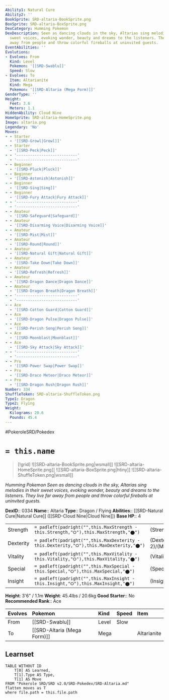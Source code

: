 ```yaml
---
Ability1: Natural Cure
Ability2: ''
BookSprite: SRD-altaria-BookSprite.png
BoxSprite: SRD-altaria-BoxSprite.png
DexCategory: Humming Pokemon
DexDescription: Seen as dancing clouds in the sky, Altarias sing melodies in their
  sweet voices, evoking wonder, beauty and dreams to the listeners. They live far
  away from people and throw colorful fireballs at uninvited guests.
EventAbilities: ''
Evolutions:
- Evolves: From
  Kind: Level
  Pokemon: '[[SRD-Swablu]]'
  Speed: Slow
- Evolves: To
  Item: Altarianite
  Kind: Mega
  Pokemon: '[[SRD-Altaria (Mega Form)]]'
GenderType: ''
Height:
  Feet: 3.6
  Meters: 1.1
HiddenAbility: Cloud Nine
HomeSprite: SRD-altaria-HomeSprite.png
Image: altaria.png
Legendary: 'No'
Moves:
- - Starter
  - '[[SRD-Growl|Growl]]'
- - Starter
  - '[[SRD-Peck|Peck]]'
- - '---------------------------'
  - '---------------------------'
- - Beginner
  - '[[SRD-Pluck|Pluck]]'
- - Beginner
  - '[[SRD-Astonish|Astonish]]'
- - Beginner
  - '[[SRD-Sing|Sing]]'
- - Beginner
  - '[[SRD-Fury Attack|Fury Attack]]'
- - '---------------------------'
  - '---------------------------'
- - Amateur
  - '[[SRD-Safeguard|Safeguard]]'
- - Amateur
  - '[[SRD-Disarming Voice|Disarming Voice]]'
- - Amateur
  - '[[SRD-Mist|Mist]]'
- - Amateur
  - '[[SRD-Round|Round]]'
- - Amateur
  - '[[SRD-Natural Gift|Natural Gift]]'
- - Amateur
  - '[[SRD-Take Down|Take Down]]'
- - Amateur
  - '[[SRD-Refresh|Refresh]]'
- - Amateur
  - '[[SRD-Dragon Dance|Dragon Dance]]'
- - Amateur
  - '[[SRD-Dragon Breath|Dragon Breath]]'
- - '---------------------------'
  - '---------------------------'
- - Ace
  - '[[SRD-Cotton Guard|Cotton Guard]]'
- - Ace
  - '[[SRD-Dragon Pulse|Dragon Pulse]]'
- - Ace
  - '[[SRD-Perish Song|Perish Song]]'
- - Ace
  - '[[SRD-Moonblast|Moonblast]]'
- - Ace
  - '[[SRD-Sky Attack|Sky Attack]]'
- - '---------------------------'
  - '---------------------------'
- - Pro
  - '[[SRD-Power Swap|Power Swap]]'
- - Pro
  - '[[SRD-Draco Meteor|Draco Meteor]]'
- - Pro
  - '[[SRD-Dragon Rush|Dragon Rush]]'
Number: 334
ShuffleToken: SRD-altaria-ShuffleToken.png
Type1: Dragon
Type2: Flying
Weight:
  Kilograms: 20.6
  Pounds: 45.4
---
```


#PokeroleSRD/Pokedex

# `= this.name`

> [!grid]
> ![[SRD-altaria-BookSprite.png|wsmall]]
> ![[SRD-altaria-HomeSprite.png]]
> ![[SRD-altaria-BoxSprite.png|htiny]]
> ![[SRD-altaria-ShuffleToken.png|wsmall]]


*Humming Pokemon*
*Seen as dancing clouds in the sky, Altarias sing melodies in their sweet voices, evoking wonder, beauty and dreams to the listeners. They live far away from people and throw colorful fireballs at uninvited guests.*

**DexID**:: 0334
**Name**:: Altaria
**Type**:: Dragon / Flying
**Abilities**:: [[SRD-Natural Cure|Natural Cure]] ([[SRD-Cloud Nine|Cloud Nine]])
**Base HP**:: 4

|           |                                                                                        |                                          |
| --------- | -------------------------------------------------------------------------------------- | ---------------------------------------- |
| Strength  | `= padleft(padright("",this.MaxStrength - this.Strength,"⭘"),this.MaxStrength,"⬤")`    | (Strength::2)/(MaxStrength::5)   |
| Dexterity | `= padleft(padright("",this.MaxDexterity - this.Dexterity,"⭘"),this.MaxDexterity,"⬤")` | (Dexterity:: 2)/(MaxDexterity::5) |
| Vitality  | `= padleft(padright("",this.MaxVitality - this.Vitality,"⭘"),this.MaxVitality,"⬤")`    | (Vitality::2)/(MaxVitality::5)   |
| Special   | `= padleft(padright("",this.MaxSpecial - this.Special,"⭘"),this.MaxSpecial,"⬤")`       | (Special::2)/(MaxSpecial::5)     |
| Insight   | `= padleft(padright("",this.MaxInsight - this.Insight,"⭘"),this.MaxInsight,"⬤")`       | (Insight::3)/(MaxInsight::6)     |

**Height**: 3'6" / 1.1m
**Weight**: 45.4lbs / 20.6kg
**Good Starter**:: No
**Recommended Rank**:: Ace

| Evolves   | Pokemon                     | Kind   | Speed   | Item        |
|:----------|:----------------------------|:-------|:--------|:------------|
| From      | [[SRD-Swablu]]              | Level  | Slow    |             |
| To        | [[SRD-Altaria (Mega Form)]] | Mega   |         | Altarianite |

## Learnset

```dataview
TABLE WITHOUT ID
    T[0] AS Learned,
    T[1].Type AS Type,
    T[1] AS Move
FROM "Pokerole SRD/SRD v2.0/SRD-Pokedex/SRD-Altaria.md"
flatten moves as T
where file.path = this.file.path
```
